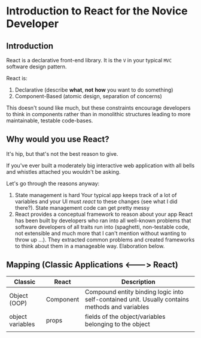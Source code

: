# Introduction to React for the Novice Developer

## Introduction

React is a declarative front-end library. It is the `V` in your typical `MVC` software design pattern.

React is:
1. Declarative (describe **what**, **not** **how** you want to do something)
2. Component-Based (atomic design, separation of concerns)

This doesn't sound like much, but these constraints encourage developers to think in components rather than in monolithic structures leading to more maintainable, testable code-bases.

## Why would you use React?

It's hip, but that's not the best reason to give.

If you've ever built a moderately big interactive web application with all bells and whistles attached you wouldn't be asking.

Let's go through the reasons anyway:
1. State management is hard
   Your typical app keeps track of a lot of variables and your UI must _react_ to these changes (see what I did there?). State management code can get pretty messy
2. React provides a conceptual framework to reason about your app
   React has been built by developers who ran into all well-known problems that software developers of all traits run into (spaghetti, non-testable code, not extensible and much more that I can't mention without wanting to throw up ...). They extracted common problems and created frameworks to think about them in a manageable way. Elaboration below.


## Mapping (Classic Applications <---> React)


Classic | React | Description
---------|----------|---------
 Object (OOP) | Component | Compound entity binding logic into self-contained unit. Usually contains methods and variables 
 object variables | props | fields of the object/variables belonging to the object
  |  | 